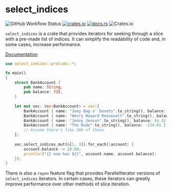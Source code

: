 # select_indices

![GitHub Workflow Status](https://img.shields.io/github/workflow/status/TGRCdev/select_indices/main)
[![crates.io](https://img.shields.io/crates/v/select_indices.svg)](https://crates.io/crates/select_indices)
[![docs.rs](https://img.shields.io/docsrs/select_indices)](https://docs.rs/select_indices)
![Crates.io](https://img.shields.io/crates/l/select_indices)

`select_indices` is a crate that provides iterators for seeking through a slice with a pre-made list of indices. It can simplify the readability of code and, in some cases, increase performance.

[Documentation](https://docs.rs/select_indices)<br>

```rust
use select_indices::prelude::*;

fn main()
{
    struct BankAccount {
        pub name: String,
        pub balance: f32,
    }
    
    let mut vec: Vec<BankAccount> = vec![
        BankAccount { name: "Joey Bag o' Donuts".to_string(), balance: 4.27 },
        BankAccount { name: "Henry Howard Roosevelt".to_string(), balance: 83.20 },
        BankAccount { name: "Jenny Jenson".to_string(), balance: 54.32 },
        BankAccount { name: "The Dude".to_string(), balance: -134.01 },
        // Assume there's like 300 of these
    ];
    
    vec.select_indices_mut(&[1, 3]).for_each(|account| {
        account.balance -= 20.00;
        println!("{} now has ${}", account.name, account.balance);
    });
}
```

There is also a `rayon` feature flag that provides ParallelIterator versions of `select_indices` iterators. In certain cases, these iterators can greatly improve performance over other methods of slice iteration.